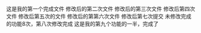 这是我的第一个完成文件
修改后的第二次文件
修改后的第三次文件
修改后第四次文件
修改后第五次的文件
修改后的第第六次文件
修改后第七次提交
未修改完成的功能8次，第八次修改完成
这是我的第九个功能的一半，完成了

